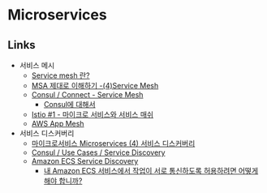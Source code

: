 # Microservices

## Links
* 서비스 메시
  * [Service mesh 란?](https://medium.com/dtevangelist/service-mesh-%EB%9E%80-8dfafb56fc07)
  * [MSA 제대로 이해하기 -(4)Service Mesh](https://velog.io/@tedigom/MSA-%EC%A0%9C%EB%8C%80%EB%A1%9C-%EC%9D%B4%ED%95%B4%ED%95%98%EA%B8%B0-4Service-Mesh-f8k317qn1b)
  * [Consul / Connect - Service Mesh](https://www.consul.io/docs/connect/index.html)
    * [Consul에 대해서](http://longbe00.blogspot.com/2017/08/consul.html)
  * [Istio #1 - 마이크로 서비스와 서비스 매쉬](https://bcho.tistory.com/1293?category=731548)
  * [AWS App Mesh](https://aws.amazon.com/ko/app-mesh/)
* 서비스 디스커버리
  * [마이크로서비스 Microservices (4) 서비스 디스커버리](https://futurecreator.github.io/2018/10/18/service-discovery-in-microservices/)
  * [Consul / Use Cases / Service Discovery](https://www.consul.io/discovery.html)
  * [Amazon ECS Service Discovery](https://aws.amazon.com/blogs/aws/amazon-ecs-service-discovery/)
    * [내 Amazon ECS 서비스에서 작업이 서로 통신하도록 허용하려면 어떻게 해야 합니까?](https://aws.amazon.com/ko/premiumsupport/knowledge-center/ecs-tasks-services-communication/)